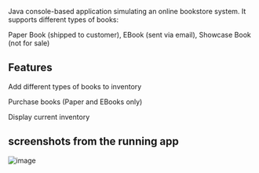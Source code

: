 Java console-based application simulating an online bookstore system.
It supports different types of books:

Paper Book (shipped to customer),
EBook (sent via email),
Showcase Book (not for sale)

## Features
Add different types of books to inventory

Purchase books (Paper and EBooks only)

Display current inventory

## screenshots from the running app 
![image](https://github.com/user-attachments/assets/712bf2af-aec5-4bfa-baf2-c05a87f5d021)
